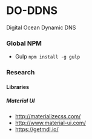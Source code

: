 # DO-DDNS
Digital Ocean Dynamic DNS

### Global NPM
- Gulp `npm install -g gulp`

### Research

#### Libraries

##### Material UI
- http://materializecss.com/
- http://www.material-ui.com/
- https://getmdl.io/